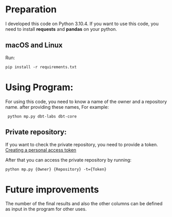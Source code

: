 # Preparation

I developed this code on Python 3.10.4. If you want to use this code, you need to install **requests** and **pandas** on your python.

## macOS and Linux

Run:

```
pip install -r requirements.txt
```

# Using Program:

For using this code, you need to know a name of the owner and a repository name. after providing these names, For example:

```
 python mp.py dbt-labs dbt-core
```

## Private repository:

If you want to check the private repository, you need to provide a token. [Creating a personal access token](https://docs.github.com/en/enterprise-server@3.4/authentication/keeping-your-account-and-data-secure/creating-a-personal-access-token)

After that you can access the private repository by running:

```
python mp.py {Owner} {Repository} -t={Token}
```

# Future improvements

The number of the final results and also the other columns can be defined as input in the program for other uses.
